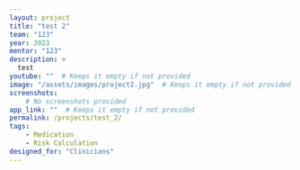 ```yaml
---
layout: project
title: "test 2"
team: "123"
year: 2023
mentor: "123"
description: >
  test
youtube: ""  # Keeps it empty if not provided
image: "/assets/images/project2.jpg"  # Keeps it empty if not provided
screenshots:
    # No screenshots provided
app_link: ""  # Keeps it empty if not provided
permalink: /projects/test_2/
tags:
    - Medication
    - Risk Calculation
designed_for: "Clinicians"
---
```

